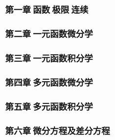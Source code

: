 # 第一章 函数 极限 连续



# 第二章 一元函数微分学



# 第三章 一元函数积分学



# 第四章 多元函数微分学



# 第五章 多元函数积分学



# 第六章 微分方程及差分方程

